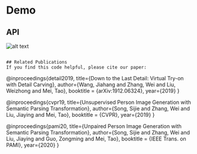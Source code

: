 # Demo
## API
![alt text](https://github.com/kishorkuttan/Deep-Virtual-Try-On/blob/master/flask_demo.gif)

```

## Related Publications
If you find this code helpful, please cite our paper:
```
@inproceedings{detail2019,
  title={Down to the Last Detail: Virtual Try-on with Detail Carving},
  author={Wang, Jiahang and Zhang, Wei and Liu, Weizhong and Mei, Tao},
  booktitle = {arXiv:1912.06324},
  year={2019}
}

@inproceedings{cvpr19,
  title={Unsupervised Person Image Generation with Semantic Parsing Transformation},
  author={Song, Sijie and Zhang, Wei and Liu, Jiaying and Mei, Tao},
  booktitle = {CVPR},
  year={2019}
}

@inproceedings{pami20,
  title={Unpaired Person Image Generation with Semantic Parsing Transformation},
  author={Song, Sijie and Zhang, Wei and Liu, Jiaying and Guo, Zongming and Mei, Tao},
  booktitle = {IEEE Trans. on PAMI},
  year={2020}
}

```

